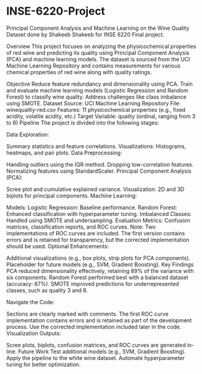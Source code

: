 # INSE-6220-Project
Principal Component Analysis and Machine Learning on the Wine Quality Dataset done by Shakeeb Shakeeb for INSE 6220 Final project.

Overview
This project focuses on analyzing the physicochemical properties of red wine and predicting its quality using Principal Component Analysis (PCA) and machine learning models. The dataset is sourced from the UCI Machine Learning Repository and contains measurements for various chemical properties of red wine along with quality ratings.

Objective
Reduce feature redundancy and dimensionality using PCA.
Train and evaluate machine learning models (Logistic Regression and Random Forest) to classify wine quality.
Address challenges like class imbalance using SMOTE.
Dataset
Source: UCI Machine Learning Repository
File: winequality-red.csv
Features: 11 physicochemical properties (e.g., fixed acidity, volatile acidity, etc.)
Target Variable: quality (ordinal, ranging from 3 to 8)
Pipeline
The project is divided into the following stages:

Data Exploration:

Summary statistics and feature correlations.
Visualizations: Histograms, heatmaps, and pair plots.
Data Preprocessing:

Handling outliers using the IQR method.
Dropping low-correlation features.
Normalizing features using StandardScaler.
Principal Component Analysis (PCA):

Scree plot and cumulative explained variance.
Visualization: 2D and 3D biplots for principal components.
Machine Learning:

Models:
Logistic Regression: Baseline performance.
Random Forest: Enhanced classification with hyperparameter tuning.
Imbalanced Classes:
Handled using SMOTE and undersampling.
Evaluation Metrics:
Confusion matrices, classification reports, and ROC curves.
Note: Two implementations of ROC curves are included. The first version contains errors and is retained for transparency, but the corrected implementation should be used.
Optional Enhancements:

Additional visualizations (e.g., box plots, strip plots for PCA components).
Placeholder for future models (e.g., SVM, Gradient Boosting).
Key Findings
PCA reduced dimensionality effectively, retaining 89% of the variance with six components.
Random Forest performed best with a balanced dataset (accuracy: 67%).
SMOTE improved predictions for underrepresented classes, such as quality 3 and 8.

Navigate the Code:

Sections are clearly marked with comments.
The first ROC curve implementation contains errors and is retained as part of the development process. Use the corrected implementation included later in the code.
Visualization Outputs:

Scree plots, biplots, confusion matrices, and ROC curves are generated in-line.
Future Work
Test additional models (e.g., SVM, Gradient Boosting).
Apply the pipeline to the white wine dataset.
Automate hyperparameter tuning for better optimization.
